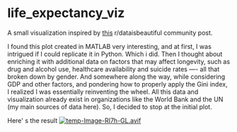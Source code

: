 # life_expectancy_viz

A small visualization inspired by [this](https://www.reddit.com/r/dataisbeautiful/comments/11cqnxe/oc_life_expectancy_across_the_world_by_gender/) r/dataisbeautiful community post.

I found this plot created in MATLAB very interesting, and at first, I was intrigued if I could replicate it in Python. Which i did. Then I thought about enriching it with additional data on factors that may affect longevity, such as drug and alcohol use, healthcare availability and suicide rates —- all that broken down by gender. And somewhere along the way, while considering GDP and other factors, and pondering how to properly apply the Gini index, I realized I was essentially reinventing the wheel. All this data and visualization already exist in organizations like the World Bank and the UN (my main sources of data here). So, I decided to stop at the initial plot.

Here' s the result
[![temp-Image-RI7h-GL.avif](https://i.postimg.cc/Gm8xX7JS/temp-Image-RI7h-GL.avif)](https://postimg.cc/K1bTz5Wn)
